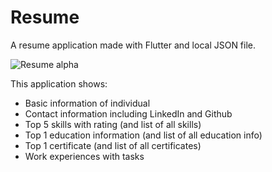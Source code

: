 # Resume

A resume application made with Flutter and local JSON file.

![Resume alpha](https://media.giphy.com/media/WqM3u4QceKzzX5fUqI/giphy.gif)

This application shows:
- Basic information of individual 
- Contact information including LinkedIn and Github
- Top 5 skills with rating (and list of all skills)
- Top 1 education information (and list of all education info)
- Top 1 certificate (and list of all certificates)
- Work experiences with tasks


